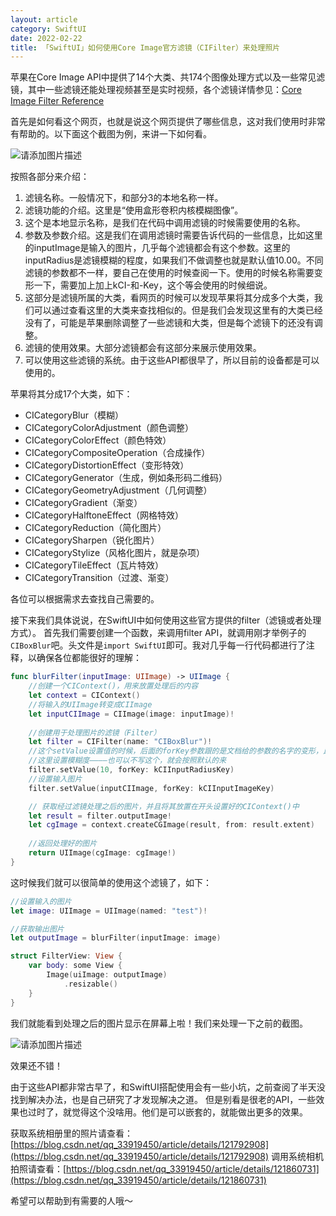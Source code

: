 ```yaml
---
layout: article
category: SwiftUI
date: 2022-02-22
title: 「SwiftUI」如何使用Core Image官方滤镜（CIFilter）来处理照片
---
```

<!-- excerpt-start -->
苹果在Core Image API中提供了14个大类、共174个图像处理方式以及一些常见滤镜，其中一些滤镜还能处理视频甚至是实时视频，各个滤镜详情参见：[Core Image Filter Reference](https://developer.apple.com/library/archive/documentation/GraphicsImaging/Reference/CoreImageFilterReference/index.html#//apple_ref/doc/filter/ci/CIColorClamp)

首先是如何看这个网页，也就是说这个网页提供了哪些信息，这对我们使用时非常有帮助的。以下面这个截图为例，来讲一下如何看。

![请添加图片描述](https://img-blog.csdnimg.cn/b760cad550984160a1702ba628f4d912.jpg?x-oss-process=image/watermark,type_d3F5LXplbmhlaQ,shadow_50,text_Q1NETiBAemhvbmd1bmNsZQ==,size_20,color_FFFFFF,t_70,g_se,x_16)

按照各部分来介绍：

 1. 滤镜名称。一般情况下，和部分3的本地名称一样。
 2. 滤镜功能的介绍。这里是“使用盒形卷积内核模糊图像”。
 3. 这个是本地显示名称，是我们在代码中调用滤镜的时候需要使用的名称。
 4. 参数及参数介绍。这是我们在调用滤镜时需要告诉代码的一些信息，比如这里的inputImage是输入的图片，几乎每个滤镜都会有这个参数。这里的inputRadius是滤镜模糊的程度，如果我们不做调整也就是默认值10.00。不同滤镜的参数都不一样，要自己在使用的时候查阅一下。使用的时候名称需要变形一下，需要加上加上kCI-和-Key，这个等会使用的时候细说。
 5. 这部分是滤镜所属的大类，看网页的时候可以发现苹果将其分成多个大类，我们可以通过查看这里的大类来查找相似的。但是我们会发现这里有的大类已经没有了，可能是苹果删除调整了一些滤镜和大类，但是每个滤镜下的还没有调整。
 6. 滤镜的使用效果。大部分滤镜都会有这部分来展示使用效果。
 7. 可以使用这些滤镜的系统。由于这些API都很早了，所以目前的设备都是可以使用的。

苹果将其分成17个大类，如下：

 - CICategoryBlur（模糊）
 - CICategoryColorAdjustment（颜色调整）
 - CICategoryColorEffect（颜色特效）
 - CICategoryCompositeOperation（合成操作）
 - CICategoryDistortionEffect（变形特效）
 - CICategoryGenerator（生成，例如条形码二维码）
 - CICategoryGeometryAdjustment（几何调整）
 - CICategoryGradient（渐变）
 - CICategoryHalftoneEffect（网格特效）
 - CICategoryReduction（简化图片）
 - CICategorySharpen（锐化图片）
 - CICategoryStylize（风格化图片，就是杂项）
 - CICategoryTileEffect（瓦片特效）
 - CICategoryTransition（过渡、渐变）
 
 各位可以根据需求去查找自己需要的。

接下来我们具体说说，在SwiftUI中如何使用这些官方提供的filter（滤镜或者处理方式）。
首先我们需要创建一个函数，来调用filter API，就调用刚才举例子的`CIBoxBlur`吧。头文件是`import SwiftUI`即可。我对几乎每一行代码都进行了注释，以确保各位都能很好的理解：
```swift
func blurFilter(inputImage: UIImage) -> UIImage {
    //创建一个CIContext()，用来放置处理后的内容
    let context = CIContext()
    //将输入的UIImage转变成CIImage
    let inputCIImage = CIImage(image: inputImage)!
    
    //创建用于处理图片的滤镜（Filter）
    let filter = CIFilter(name: "CIBoxBlur")!
    //这个setValue设置值的时候，后面的forKey参数跟的是文档给的参数的名字的变形，比如这里官网给的是inputRadius，加上kCI-和-Key就是应该填的参数了。
    //这里设置模糊度————也可以不写这个，就会按照默认的来
    filter.setValue(10, forKey: kCIInputRadiusKey)
    //设置输入图片
    filter.setValue(inputCIImage, forKey: kCIInputImageKey)

    // 获取经过滤镜处理之后的图片，并且将其放置在开头设置好的CIContext()中
    let result = filter.outputImage!
    let cgImage = context.createCGImage(result, from: result.extent)
    
    //返回处理好的图片
    return UIImage(cgImage: cgImage!)
}
```
这时候我们就可以很简单的使用这个滤镜了，如下：

```swift
//设置输入的图片
let image: UIImage = UIImage(named: "test")!

//获取输出图片
let outputImage = blurFilter(inputImage: image)

struct FilterView: View {
    var body: some View {
        Image(uiImage: outputImage)
            .resizable()
    }
}
```
我们就能看到处理之后的图片显示在屏幕上啦！我们来处理一下之前的截图。

![请添加图片描述](https://img-blog.csdnimg.cn/12a8a4dd2e3c445abaf86ffd2375d5de.png?x-oss-process=image/watermark,type_d3F5LXplbmhlaQ,shadow_50,text_Q1NETiBAemhvbmd1bmNsZQ==,size_19,color_FFFFFF,t_70,g_se,x_16)

效果还不错！

由于这些API都非常古早了，和SwiftUI搭配使用会有一些小坑，之前查阅了半天没找到解决办法，也是自己研究了才发现解决之道。
但是别看是很老的API，一些效果也过时了，就觉得这个没啥用。他们是可以嵌套的，就能做出更多的效果。

获取系统相册里的照片请查看：[https://blog.csdn.net/qq_33919450/article/details/121792908](https://blog.csdn.net/qq_33919450/article/details/121792908)
调用系统相机拍照请查看：[https://blog.csdn.net/qq_33919450/article/details/121860731](https://blog.csdn.net/qq_33919450/article/details/121860731)

希望可以帮助到有需要的人哦～